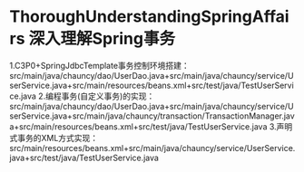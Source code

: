 # ThoroughUnderstandingSpringAffairs 深入理解Spring事务
1.C3P0+SpringJdbcTemplate事务控制环境搭建：src/main/java/chauncy/dao/UserDao.java+src/main/java/chauncy/service/UserService.java+src/main/resources/beans.xml+src/test/java/TestUserService.java
2.编程事务(自定义事务)的实现：src/main/java/chauncy/dao/UserDao.java+src/main/java/chauncy/service/UserService.java+src/main/java/chauncy/transaction/TransactionManager.java+src/main/resources/beans.xml+src/test/java/TestUserService.java
3.声明式事务的XML方式实现：src/main/resources/beans.xml+src/main/java/chauncy/service/UserService.java+src/test/java/TestUserService.java